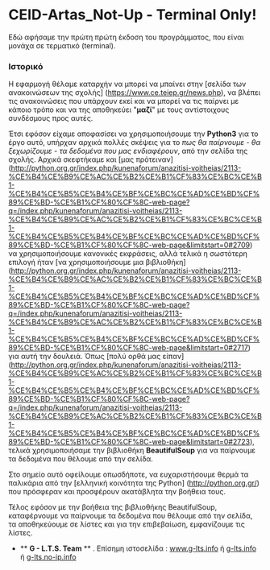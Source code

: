 # CEID-Artas_Not-Up - Terminal Only!

Εδώ αφήσαμε την πρώτη πρώτη έκδοση του προγράμματος, που είναι μονάχα σε τερματικό (terminal).

### Ιστορικό

Η εφαρμογή θέλαμε καταρχήν να μπορεί να μπαίνει στην [σελίδα των ανακοινώσεων της σχολής] (https://www.ce.teiep.gr/news.php), να βλέπει τις ανακοινώσεις που υπάρχουν εκεί και να μπορεί να τις παίρνει με κάποιο τρόπο και να της αποθηκεύει "**μαζί**" με τους αντίστοιχους συνδέσμους προς αυτές.

Έτσι εφόσον είχαμε αποφασίσει να χρησιμοποιήσουμε την **Python3** για το έργο αυτό, υπήρχαν αρχικά πολλές σκέψεις για το _πως θα παίρνουμε - θα ξεχωρίζουμε - τα δεδομένα που μας ενδιαφέρουν_, από την σελίδα της σχολής. Αρχικά σκεφτήκαμε και [μας πρότειναν] (http://python.org.gr/index.php/kunenaforum/anazitisi-voitheias/2113-%CE%B4%CE%B9%CE%AC%CE%B2%CE%B1%CF%83%CE%BC%CE%B1-%CE%B4%CE%B5%CE%B4%CE%BF%CE%BC%CE%AD%CE%BD%CF%89%CE%BD-%CE%B1%CF%80%CF%8C-web-page?q=/index.php/kunenaforum/anazitisi-voitheias/2113-%CE%B4%CE%B9%CE%AC%CE%B2%CE%B1%CF%83%CE%BC%CE%B1-%CE%B4%CE%B5%CE%B4%CE%BF%CE%BC%CE%AD%CE%BD%CF%89%CE%BD-%CE%B1%CF%80%CF%8C-web-page&limitstart=0#2709) να χρησιμοποιήσουμε κανονικές εκφράσεις, αλλά τελικά η σωστότερη επιλογή ήταν [να χρησιμοποιήσουμε μια βιβλιοθήκη] (http://python.org.gr/index.php/kunenaforum/anazitisi-voitheias/2113-%CE%B4%CE%B9%CE%AC%CE%B2%CE%B1%CF%83%CE%BC%CE%B1-%CE%B4%CE%B5%CE%B4%CE%BF%CE%BC%CE%AD%CE%BD%CF%89%CE%BD-%CE%B1%CF%80%CF%8C-web-page?q=/index.php/kunenaforum/anazitisi-voitheias/2113-%CE%B4%CE%B9%CE%AC%CE%B2%CE%B1%CF%83%CE%BC%CE%B1-%CE%B4%CE%B5%CE%B4%CE%BF%CE%BC%CE%AD%CE%BD%CF%89%CE%BD-%CE%B1%CF%80%CF%8C-web-page&limitstart=0#2717) για αυτή την δουλειά. Όπως [πολύ ορθά μας είπαν] (http://python.org.gr/index.php/kunenaforum/anazitisi-voitheias/2113-%CE%B4%CE%B9%CE%AC%CE%B2%CE%B1%CF%83%CE%BC%CE%B1-%CE%B4%CE%B5%CE%B4%CE%BF%CE%BC%CE%AD%CE%BD%CF%89%CE%BD-%CE%B1%CF%80%CF%8C-web-page?q=/index.php/kunenaforum/anazitisi-voitheias/2113-%CE%B4%CE%B9%CE%AC%CE%B2%CE%B1%CF%83%CE%BC%CE%B1-%CE%B4%CE%B5%CE%B4%CE%BF%CE%BC%CE%AD%CE%BD%CF%89%CE%BD-%CE%B1%CF%80%CF%8C-web-page&limitstart=0#2723), τελικά χρησιμοποιήσαμε την βιβλιοθήκη **BeautifulSoup** για να παίρνουμε τα δεδομένα που θέλουμε από την σελίδα.

Στο σημείο αυτό οφείλουμε οπωσδήποτε, να ευχαριστήσουμε θερμά τα παλικάρια από την [ελληνική κοινότητα της Python] (http://python.org.gr/) που πρόσφεραν και προσφέρουν ακατάβλητα την βοήθεια τους. 

Τέλος εφόσον με την βοήθεια της βιβλιοθήκης BeautifulSoup, καταφέρνουμε να παίρνουμε τα δεδομένα που θέλουμε από την σελίδα, τα αποθηκεύουμε σε λίστες και για την επιβεβαίωση, εμφανίζουμε τις λίστες.



* ** **G - L.T.S. Team** ** .  Επίσημη ιστοσελίδα :   www.g-lts.info  ή  [g-lts.info](http://g-lts.info)  ή  [g-lts.no-ip.info](http://g-lts.no-ip.info)

